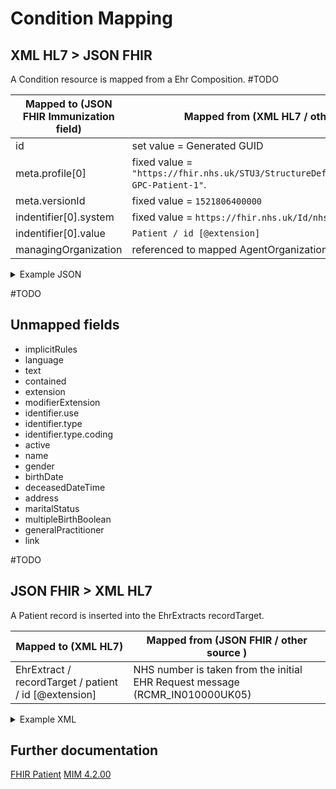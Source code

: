 # Condition Mapping

## XML HL7 > JSON FHIR

A Condition resource is mapped from a Ehr Composition.
#TODO

| Mapped to (JSON FHIR Immunization field) | Mapped from (XML HL7 / other source)                                                                                                                                     |
|------------------------------------------|--------------------------------------------------------------------------------------------------------------------------------------------------------------------------|
| id                                       | set value = Generated GUID                                                                                                                                               |
| meta.profile\[0]                         | fixed value = `"https://fhir.nhs.uk/STU3/StructureDefinition/CareConnect-GPC-Patient-1"`.                                                                                |
| meta.versionId                           | fixed value = `1521806400000`                                                                                                                                            |
| indentifier\[0].system                   | fixed value = `https://fhir.nhs.uk/Id/nhs-number`                                                                                                                        |
| indentifier\[0].value                    | `Patient / id [@extension]`                                                                                                                                              |
| managingOrganization                     | referenced to mapped AgentOrganization: [Organization](https://github.com/NHSDigital/patient-switching-adaptors-mapping-documentation/blob/main/organisations/README.md) |

<details>
    <summary>Example JSON</summary>

```JSON
{
  "resource": {
    "resourceType": "Condition",
    "id": "31EA7C21-BE35-4837-91A5-D66D8C375338",
    "meta": {
      "profile": [
        "https://fhir.nhs.uk/STU3/StructureDefinition/CareConnect-GPC-ProblemHeader-Condition-1"
      ]
    },
    "extension": [
      {
        "url": "https://fhir.hl7.org.uk/STU3/StructureDefinition/Extension-CareConnect-ProblemSignificance-1",
        "valueCode": "major"
      },
      {
        "url": "https://fhir.hl7.org.uk/STU3/StructureDefinition/Extension-CareConnect-ActualProblem-1",
        "valueReference": {
          "reference": "Observation/10B9023B-A997-4449-AF63-EF3015E4C7B5"
        }
      },
      {
        "url": "https://fhir.hl7.org.uk/STU3/StructureDefinition/Extension-CareConnect-RelatedClinicalContent-1",
        "valueReference": {
          "reference": "Observation/FE85DB22-274E-4B1D-9698-5C4809E9CD42"
        }
      }
    ],
    "identifier": [
      {
        "system": "https://PSSAdaptor/2167888433",
        "value": "31EA7C21-BE35-4837-91A5-D66D8C375338"
      }
    ],
    "clinicalStatus": "active",
    "category": [
      {
        "coding": [
          {
            "system": "https://fhir.hl7.org.uk/STU3/CodeSystem/CareConnect-ConditionCategory-1",
            "code": "problem-list-item",
            "display": "Problem List Item"
          }
        ]
      }
    ],
    "code": {
      "coding": [
        {
          "extension": [
            {
              "url": "https://fhir.nhs.uk/STU3/StructureDefinition/Extension-coding-sctdescid",
              "extension": [
                {
                  "url": "descriptionId",
                  "valueId": "150085018"
                }
              ]
            }
          ],
          "system": "http://snomed.info/sct",
          "code": "90560007",
          "display": "Gout"
        }
      ]
    },
    "subject": {
      "reference": "Patient/97ed9655-3f78-4e7c-a4ee-dc9c6e760494"
    },
    "context": {
      "reference": "Encounter/6D2FB37E-26B4-4838-B6D2-CA96E1F10227"
    },
    "onsetDateTime": "2010-03-23T15:36:00+00:00",
    "assertedDate": "2010-03-23T15:51:27+00:00",
    "asserter": {
      "reference": "Practitioner/2D70F602-6BB1-47E0-B2EC-39912A59787D"
    },
    "note": [
      {
        "text": "Significance : Major\n Episodicity : First\n This is problem Problem Info: Problem Notes: This is problem"
      },
      {
        "text": "Active Problem, major"
      }
    ]
  }
}
```
</details>

#TODO
## Unmapped fields

- implicitRules
- language
- text
- contained
- extension
- modifierExtension
- identifier.use
- identifier.type
- identifier.type.coding
- active
- name
- gender
- birthDate
- deceasedDateTime
- address
- maritalStatus
- multipleBirthBoolean
- generalPractitioner
- link

#TODO
## JSON FHIR > XML HL7

A Patient record is inserted into the EhrExtracts recordTarget.

| Mapped to (XML HL7)                                    | Mapped from (JSON FHIR / other source )                                      |
|--------------------------------------------------------|------------------------------------------------------------------------------|
| EhrExtract / recordTarget / patient / id \[@extension] | NHS number is taken from the initial EHR Request message (RCMR_IN010000UK05) |


<details>
    <summary>Example XML</summary>'

```XML
<ControlActEvent classCode=\"CACT\" moodCode=\"EVN\">
<author1 typeCode=\"AUT\">
<AgentSystemSDS classCode=\"AGNT\">
<agentSystemSDS classCode=\"DEV\" determinerCode=\"INSTANCE\">
<id root=\"1.2.826.0.1285.0.2.0.107\" extension=\"200000000359\" />
        </agentSystemSDS>
        </AgentSystemSDS>
        </author1>
<subject typeCode=\"SUBJ\" contextConductionInd=\"false\">
<EhrExtract classCode=\"EXTRACT\" moodCode=\"EVN\">
<id root=\"4B3EC6C4-D9BD-4FFE-8C29-01A5EC41B9E9\" />
<statusCode code=\"COMPLETE\" />
<availabilityTime value=\"20230613105301\" />
<recordTarget typeCode=\"RCT\">
<patient classCode=\"PAT\">
<id root=\"2.16.840.1.113883.2.1.4.1\" extension=\"9726908744\" />
        </patient>
        </recordTarget>
    
... 
    
</EhrExtract>
```

</details>

## Further documentation

[FHIR Patient](https://fhir.nhs.uk/STU3/StructureDefinition/CareConnect-GPC-Patient-1)
[MIM 4.2.00](https://data.developer.nhs.uk/dms/mim/4.2.00/Index.htm) 
